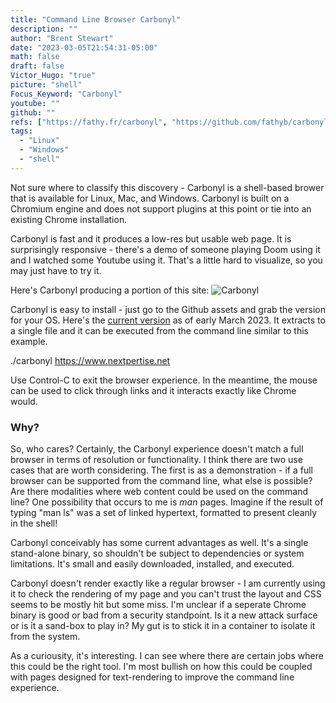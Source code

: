 ```yaml
---
title: "Command Line Browser Carbonyl"
description: ""
author: "Brent Stewart"
date: "2023-03-05T21:54:31-05:00"
math: false
draft: false
Victor_Hugo: "true"
picture: "shell"
Focus_Keyword: "Carbonyl"
youtube: ""
github: ""
refs: ["https://fathy.fr/carbonyl", "https://github.com/fathyb/carbonyl"]
tags:
  - "Linux"
  - "Windows"
  - "shell"
---
```


Not sure where to classify this discovery - Carbonyl is a shell-based brower that is available for Linux, Mac, and Windows.  Carbonyl is built on a Chromium engine and does not support plugins at this point or tie into an existing Chrome installation.

Carbonyl is fast and it produces a low-res but usable web page.  It is surprisingly responsive - there's a demo of someone playing Doom using it and I watched some Youtube using it.  That's a little hard to visualize, so you may just have to try it.

Here's Carbonyl producing a portion of this site: ![Carbonyl](/230305_Carbonyl.png)

Carbonyl is easy to install - just go to the Github assets and grab the version for your OS.  Here's the [current version](https://github.com/fathyb/carbonyl/releases/tag/v0.0.3) as of early March 2023.  It extracts to a single file and it can be executed from the command line similar to this example.

  ./carbonyl https://www.nextpertise.net

Use Control-C to exit the browser experience.  In the meantime, the mouse can be used to click through links and it interacts exactly like Chrome would.

### Why?

So, who cares?  Certainly, the Carbonyl experience doesn't match a full browser in terms of resolution or functionality.  I think there are two use cases that are worth considering.  The first is as a demonstration - if a full browser can be supported from the command line, what else is possible?  Are there modalities where web content could be used on the command line?  One possibility that occurs to me is _man_ pages.  Imagine if the result of typing "man ls" was a set of linked hypertext, formatted to present cleanly in the shell!

Carbonyl conceivably has some current advantages as well.  It's a single stand-alone binary, so shouldn't be subject to dependencies or system limitations.  It's small and easily downloaded, installed, and executed.

Carbonyl doesn't render exactly like a regular browser - I am currently using it to check the rendering of my page and you can't trust the layout and CSS seems to be mostly hit but some miss.  I'm unclear if a seperate Chrome binary is good or bad from a security standpoint.  Is it a new attack surface or is it a sand-box to play in?  My gut is to stick it in a container to isolate it from the system.

As a curiousity, it's interesting.  I can see where there are certain jobs where this could be the right tool.  I'm most bullish on how this could be coupled with pages designed for text-rendering to improve the command line experience.